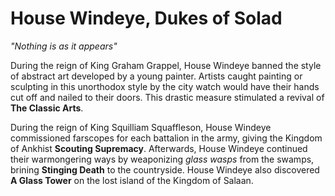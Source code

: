 # House Windeye, Dukes of Solad

_"Nothing is as it appears"_

During the reign of King Graham Grappel, House Windeye banned the style of abstract art developed by a young painter. Artists caught painting or sculpting in this unorthodox style by the city watch would have their hands cut off and nailed to their doors. This drastic measure stimulated a revival of **The Classic Arts**.

During the reign of King Squilliam Squaffleson, House Windeye commissioned farscopes for each battalion in the army, giving the Kingdom of Ankhist **Scouting Supremacy**. Afterwards, House Windeye continued their warmongering ways by weaponizing _glass wasps_ from the swamps, brining **Stinging Death** to the countryside. House Windeye also discovered **A Glass Tower** on the lost island of the Kingdom of Salaan.
